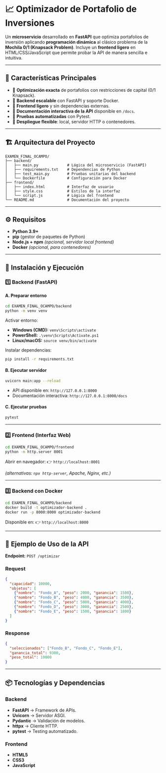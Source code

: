 # 📈 Optimizador de Portafolio de Inversiones

Un **microservicio** desarrollado en **FastAPI** que optimiza portafolios de inversión aplicando **programación dinámica** al clásico problema de la **Mochila 0/1 (Knapsack Problem)**.
Incluye un **frontend ligero** en HTML/CSS/JavaScript que permite probar la API de manera sencilla e intuitiva.

---

## 🌟 Características Principales

* 🔹 **Optimización exacta** de portafolios con restricciones de capital (0/1 Knapsack).
* 🔹 **Backend escalable** con FastAPI y soporte Docker.
* 🔹 **Frontend ligero** y sin dependencias externas.
* 🔹 **Documentación interactiva de la API** disponible en `/docs`.
* 🔹 **Pruebas automatizadas** con Pytest.
* 🔹 **Despliegue flexible**: local, servidor HTTP o contenedores.

---

## 🏗️ Arquitectura del Proyecto

```
EXAMEN_FINAL_OCAMPO/
├── backend/
│   ├── main.py             # Lógica del microservicio (FastAPI)
│   ├── requirements.txt    # Dependencias de Python
│   ├── test_main.py        # Pruebas unitarias del backend
│   └── Dockerfile          # Configuración para Docker
├── frontend/
│   ├── index.html          # Interfaz de usuario
│   ├── style.css           # Estilos de la interfaz
│   └── script.js           # Lógica del frontend
└── README.md               # Documentación del proyecto
```

---

## ⚙️ Requisitos

* **Python 3.9+**
* **pip** (gestor de paquetes de Python)
* **Node.js + npm** *(opcional, servidor local frontend)*
* **Docker** *(opcional, para contenedores)*

---

## 🚀 Instalación y Ejecución

### 1️⃣ Backend (FastAPI)

#### A. Preparar entorno

```bash
cd EXAMEN_FINAL_OCAMPO/backend
python -m venv venv
```

Activar entorno:

* **Windows (CMD):** `venv\Scripts\activate`
* **PowerShell:** `.\venv\Scripts\Activate.ps1`
* **Linux/macOS:** `source venv/bin/activate`

Instalar dependencias:

```bash
pip install -r requirements.txt
```

#### B. Ejecutar servidor

```bash
uvicorn main:app --reload
```

* API disponible en: `http://127.0.0.1:8000`
* Documentación interactiva: `http://127.0.0.1:8000/docs`

#### C. Ejecutar pruebas

```bash
pytest
```

---

### 2️⃣ Frontend (Interfaz Web)

```bash
cd EXAMEN_FINAL_OCAMPO/frontend
python -m http.server 8001
```

Abrir en navegador: 👉 `http://localhost:8001`

*(alternativas: `npx http-server`, Apache, Nginx, etc.)*

---

### 3️⃣ Backend con Docker

```bash
cd EXAMEN_FINAL_OCAMPO/backend
docker build -t optimizador-backend .
docker run -p 8000:8000 optimizador-backend
```

Disponible en: 👉 `http://localhost:8000`

---

## 📡 Ejemplo de Uso de la API

**Endpoint:** `POST /optimizar`

### Request

```json
{
  "capacidad": 10000,
  "objetos": [
    {"nombre": "Fondo_A", "peso": 2000, "ganancia": 1500},
    {"nombre": "Fondo_B", "peso": 4000, "ganancia": 3500},
    {"nombre": "Fondo_C", "peso": 5000, "ganancia": 4000},
    {"nombre": "Fondo_D", "peso": 3000, "ganancia": 2500},
    {"nombre": "Fondo_E", "peso": 1500, "ganancia": 1800}
  ]
}
```

### Response

```json
{
  "seleccionados": ["Fondo_B", "Fondo_C", "Fondo_E"],
  "ganancia_total": 9300,
  "peso_total": 10000
}
```

---

## 📦 Tecnologías y Dependencias

### Backend

* **FastAPI** → Framework de APIs.
* **Uvicorn** → Servidor ASGI.
* **Pydantic** → Validación de modelos.
* **httpx** → Cliente HTTP.
* **pytest** → Testing automatizado.

### Frontend

* **HTML5**
* **CSS3**
* **JavaScript**
